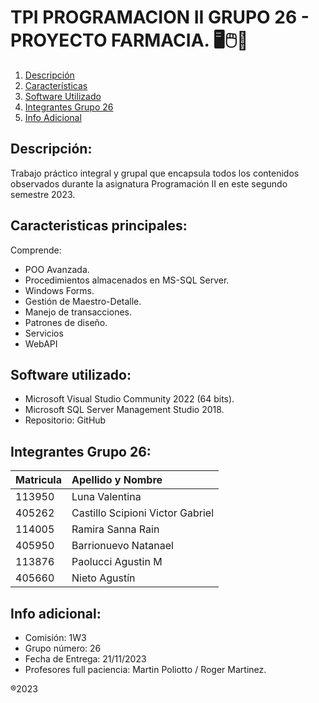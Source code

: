 # TPI PROGRAMACION II GRUPO 26 - PROYECTO FARMACIA. 🖥️🖱️💊

1. [Descripción](#Descripción)
2. [Características](#Caracteristicas-principales)
3. [Software Utilizado](#Software-utilizado)
4. [Integrantes Grupo 26](#Integrantes-Grupo-26)
5. [Info Adicional](#Info-adicional)

## **Descripción**:

Trabajo práctico integral y grupal que encapsula todos los contenidos observados durante la asignatura Programación II en este segundo semestre 2023.

## **Caracteristicas principales**:

Comprende:
- POO Avanzada.
- Procedimientos almacenados en MS-SQL Server.
- Windows Forms.
- Gestión de Maestro-Detalle.
- Manejo de transacciones.
- Patrones de diseño.
- Servicios
- WebAPI
  
## **Software utilizado**: 

- Microsoft Visual Studio Community 2022 (64 bits).
- Microsoft SQL Server Management Studio 2018.
- Repositorio: GitHub

## **Integrantes Grupo 26**:

| Matricula | Apellido y Nombre |
|:--------- | :-------|
| 113950 | Luna Valentina | 
| 405262 | Castillo Scipioni Victor Gabriel |
| 114005 | Ramira Sanna Rain |
| 405950 | Barrionuevo Natanael |
| 113876 | Paolucci Agustin M |
| 405660 | Nieto Agustín |

## **Info adicional**:
- Comisión: 1W3
- Grupo número: 26
- Fecha de Entrega: 21/11/2023
- Profesores full paciencia: Martin Poliotto / Roger Martinez.

®2023
